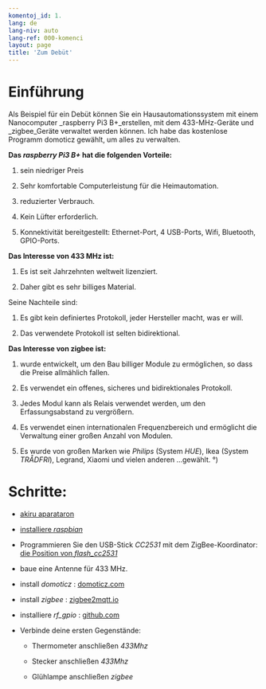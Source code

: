 ```yaml
---
komentoj_id: 1.
lang: de
lang-niv: auto
lang-ref: 000-komenci
layout: page
title: 'Zum Debüt'
---
```


# Einführung
Als Beispiel für ein Debüt können Sie ein Hausautomationssystem mit einem Nanocomputer _raspberry Pi3 B+_erstellen, mit dem 433-MHz-Geräte und _zigbee_Geräte verwaltet werden können. Ich habe das kostenlose Programm domoticz gewählt, um alles zu verwalten.

**Das _raspberry Pi3 B+_ hat die folgenden Vorteile:**

 1. sein niedriger Preis


 2. Sehr komfortable Computerleistung für die Heimautomation.


 3. reduzierter Verbrauch.


 4. Kein Lüfter erforderlich.


 5. Konnektivität bereitgestellt: Ethernet-Port, 4 USB-Ports, Wifi, Bluetooth, GPIO-Ports.




**Das Interesse von 433 MHz ist:**

 1. Es ist seit Jahrzehnten weltweit lizenziert.


 2. Daher gibt es sehr billiges Material.



 
Seine Nachteile sind:

 1. Es gibt kein definiertes Protokoll, jeder Hersteller macht, was er will.


 2. Das verwendete Protokoll ist selten bidirektional.




**Das Interesse von zigbee ist:**

 1. wurde entwickelt, um den Bau billiger Module zu ermöglichen, so dass die Preise allmählich fallen.


 1. Es verwendet ein offenes, sicheres und bidirektionales Protokoll.


 1. Jedes Modul kann als Relais verwendet werden, um den Erfassungsabstand zu vergrößern.


 1. Es verwendet einen internationalen Frequenzbereich und ermöglicht die Verwaltung einer großen Anzahl von Modulen.


 1. Es wurde von großen Marken wie _Philips_ (System _HUE_), Ikea (System _TRÅDFRI_), Legrand, Xiaomi und vielen anderen ...gewählt. °)




# Schritte:

* [akiru aparataron](_posts/2020-08-31-aparataro.md)


* [installiere _raspbian_](_posts/2020-12-22-instali_raspbian.md)


* Programmieren Sie den USB-Stick _CC2531_  mit dem ZigBee-Koordinator: [ die Position von _flash_cc2531_](https://jmichault.github.io/flash_cc2531-dok/)


* baue eine Antenne für 433 MHz.


* install _domoticz_ : [domoticz.com](https://www.domoticz.com/wiki/Raspberry_Pi)
  


* install _zigbee_ : [zigbee2mqtt.io](https://www.zigbee2mqtt.io/getting_started/running_zigbee2mqtt.html)


* installiere _rf_gpio_ : [github.com](https://github.com/jmichault/rf_gpio/blob/master/LeguMin.md)
  


* Verbinde deine ersten Gegenstände:  


  * Thermometer anschließen _433Mhz_


  * Stecker anschließen _433Mhz_


  * Glühlampe anschließen _zigbee_



